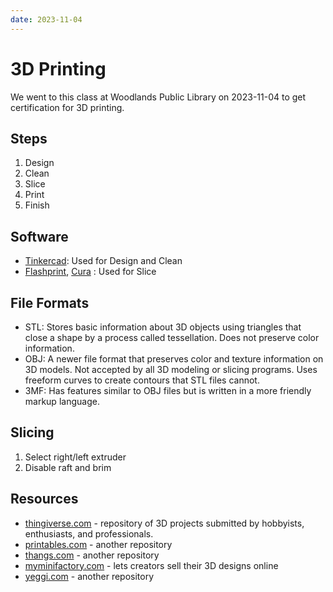 ```yaml
---
date: 2023-11-04
---
```

# 3D Printing

We went to this class at Woodlands Public Library on 2023-11-04 to get certification for 3D printing.

<!-- more -->

## Steps
1. Design
2. Clean
3. Slice
4. Print
5. Finish

## Software

- [Tinkercad]: Used for Design and Clean
- [Flashprint], [Cura] : Used for Slice

## File Formats

- STL: Stores basic information about 3D objects using triangles that close a shape by a process called tessellation. Does not preserve color information.
- OBJ: A newer file format that preserves color and texture information on 3D models. Not accepted by all 3D modeling or slicing programs. Uses freeform curves to create contours that STL files cannot.
- 3MF: Has features similar to OBJ files but is written in a more friendly markup language.

## Slicing

1. Select right/left extruder
2. Disable raft and brim

## Resources

- [thingiverse.com] - repository of 3D projects submitted by hobbyists, enthusiasts, and professionals.
- [printables.com] - another repository
- [thangs.com] - another repository
- [myminifactory.com] - lets creators sell their 3D designs online
- [yeggi.com] - another repository

[thingiverse.com]: http://www.thingiverse.com/
[printables.com]: http://www.printables.com/
[thangs.com]: https://www.thangs.com/
[myminifactory.com]: https://www.myminifactory.com/
[yeggi.com]: http://www.yeggi.com/
[Tinkercad]: https://www.tinkercad.com/
[Flashprint]: http://www.flashforge.com/download-center/
[Cura]: https://ultimaker.com/software/ultimaker-cura